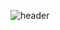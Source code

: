 ![header](https://capsule-render.vercel.app/api?type=cylinder&color=auto&height=300&section=header&text=capsule%20render&fontSize=90)

<!--

-->
